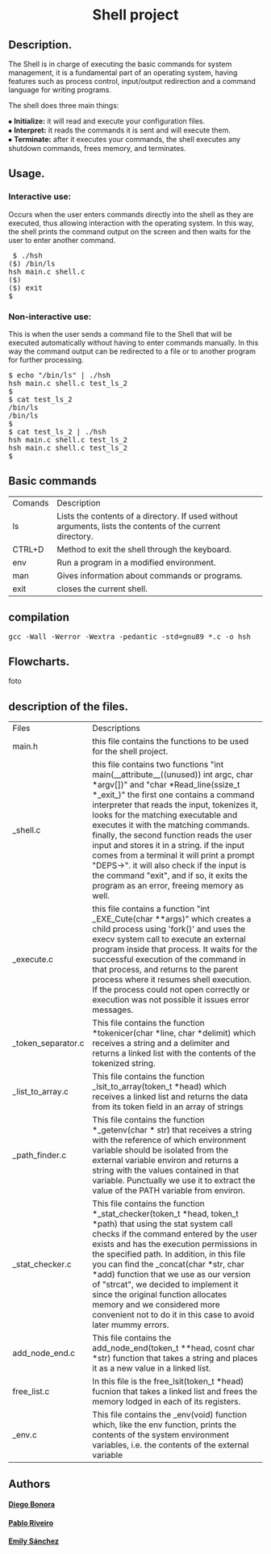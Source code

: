 <h1 align = "center"> Shell project </h1>

<h2>Description.</h2>

<p>The Shell is in charge of executing the basic commands for system management, it is a fundamental part of an operating system, having features such as process control, input/output redirection and a command language for writing programs.<br>

The shell does three main things:<br>

⦁ <b>Initialize:</b> it will read and execute your configuration files.<br>
⦁ <b>Interpret:</b> it reads the commands it is sent and will execute them.<br>
⦁ <b>Terminate:</b> after it executes your commands, the shell executes any shutdown commands, frees memory, and terminates.</p>

<h2>Usage.</h2>

<h3>Interactive use:</h3>

<p>Occurs when the user enters commands directly into the shell as they are executed, thus allowing interaction with the operating system. In this way, the shell prints the command output on the screen and then waits for the user to enter another command.
</p>

<pre>
 $ ./hsh
($) /bin/ls
hsh main.c shell.c
($)
($) exit
$
</pre>

<h3>Non-interactive use:</h3>

<p>This is when the user sends a command file to the Shell that will be executed automatically without having to enter commands manually. In this way the command output can be redirected to a file or to another program for further processing.
</p>
<pre>
$ echo "/bin/ls" | ./hsh
hsh main.c shell.c test_ls_2
$
$ cat test_ls_2
/bin/ls
/bin/ls
$
$ cat test_ls_2 | ./hsh
hsh main.c shell.c test_ls_2
hsh main.c shell.c test_ls_2
$
</pre>

<h2>Basic commands</h2>
<table>
  <tr>
<td>Comands</td>
<td>Description</td>
</tr>
  <tr>
    <td>ls</td>
    <td>Lists the contents of a directory. If used without arguments, lists the contents of the current directory.</td>
  </tr>
  <tr>
    <td>CTRL+D</td>
    <td>Method to exit the shell through the keyboard.</td>
  </tr>
  <tr>
    <td>env</td>
    <td>Run a program in a modified environment.</td>
  </tr>
  <td>man</td>
  <td>Gives information about commands or programs.</td>
  </tr>
  <tr>
  <td>exit</td>
  <td>closes the current shell.</td>
  </tr>
  </table>
  
  <h2>compilation</h2>
  <pre>
gcc -Wall -Werror -Wextra -pedantic -std=gnu89 *.c -o hsh
</pre>
  <h2>Flowcharts.</h2>
  foto
  <h2>description of the files.</h2>
  <table>
  <tr>
    <td>Files</td>
    <td>Descriptions</td>
  </tr>
  <tr>
    <td>main.h</td>
    <td>this file contains the functions to be used for the shell project.</td>
  </tr>
  <tr>
    <td> _shell.c</td>
    <td>this file contains two functions "int main(__attribute__((unused)) int argc, char *argv[])" and "char *Read_line(ssize_t *_exit_)" the first one contains a command interpreter that reads the input, tokenizes it, looks for the matching executable and executes it with the matching commands. finally, the second function reads the user input and stores it in a string. if the input comes from a terminal it will print a prompt "DEPS->". it will also check if the input is the command "exit", and if so, it exits the program as an error, freeing memory as well.</td>
  </tr>
  <tr>
    <td> _execute.c</td>
    <td>this file contains a function "int _EXE_Cute(char **args)" which creates a child process using 'fork()' and uses the execv system call to execute an external program inside that process.  It waits for the successful execution of the command in that process, and returns to the parent process where it resumes shell execution. If the process could not open correctly or execution was not possible it issues error messages.</td>
  </tr>
  <tr>
    <td>_token_separator.c</td>
    <td>This file contains the function *tokenicer(char *line, char *delimit) which receives a string and a delimiter and returns a linked list with the contents of the tokenized string.
</td>
  </tr>
  <tr>
    <td>_list_to_array.c</td>
    <td>This file contains the function _lsit_to_array(token_t *head) which receives a linked list and returns the data from its token field in an array of strings</td>
  </tr>
  <tr>
    <td>_path_finder.c</td>
    <td>This file contains the function *_getenv(char * str) that receives a string with the reference of which environment variable should be isolated from the external variable environ and returns a string with the values contained in that variable. Punctually we use it to extract the value of the PATH variable from environ.</td>
  </tr>
  <tr>
    <td>_stat_checker.c</td>
    <td>This file contains the function *_stat_checker(token_t *head, token_t *path) that using the stat system call checks if the command entered by the user exists and has the execution permissions in the specified path.  In addition, in this file you can find the _concat(char *str, char *add) function that we use as our version of "strcat", we decided to implement it since the original function allocates memory and we considered more convenient not to do it in this case to avoid later mummy errors.</td>
  </tr>
  <tr>
    <td>add_node_end.c</td>
    <td> This file contains the add_node_end(token_t **head, cosnt char *str) function that takes a string and places it as a new value in a linked list.</td>
  </tr>
  <tr>
    <td> free_list.c</td>
    <td>In this file is the free_lsit(token_t *head) fucnion that takes a linked list and frees the memory lodged in each of its registers.</td>
  </tr>
  <tr>
    <td>_env.c</td>
    <td>This file contains the _env(void) function which, like the env function, prints the contents of the system environment variables, i.e. the contents of the external variable</td>
  </tr>
  </table>
  
  <h2>Authors</h2>
  <h4><a href="https://github.com/Diego-Bonora"target="_blank">Diego Bonora</a></h4>
  <h4><a href="https://github.com/TheWhiteMachine"target="_blank">Pablo Riveiro</a></h4>
  <h4><a href="https://github.com/20Emi"target="_blank">Emily Sánchez</a></h4>
